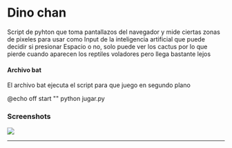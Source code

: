 # Dino chan

Script de pyhton que toma pantallazos del navegador y mide ciertas zonas de pixeles para usar como Input de la inteligencia artificial que puede decidir si presionar Espacio o no, solo puede ver los cactus por lo que pierde cuando aparecen los reptiles voladores pero llega bastante lejos

#### Archivo bat

El archivo bat ejecuta el script para que juego en segundo plano 

@echo off
start "" python jugar.py
    




### Screenshots



![](https://pbs.twimg.com/media/G0XyifCWcAAFbSj?format=jpg&name=small)






                
----
